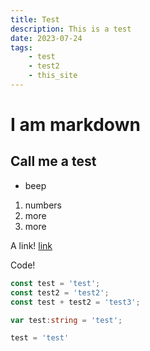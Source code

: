 ```yaml
---
title: Test
description: This is a test
date: 2023-07-24
tags:
    - test
    - test2
    - this_site
---
```



# I am markdown

## Call me a test

- beep

1. numbers
2. more
3. more


A link! [link](http://google.com)

Code!

```js
const test = 'test';
const test2 = 'test2';
const test + test2 = 'test3';
```


```typescript
var test:string = 'test';
```

```python
test = 'test'
```
